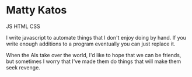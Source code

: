 # Matty Katos
JS HTML CSS

I write javascript to automate things that I don't enjoy doing by hand.
If you write enough additions to a program eventually you can just replace it.

When the AIs take over the world, I'd like to hope that we can be friends, but sometimes I worry that I've made them do things that will make them seek revenge.
<!---
MattyKatos/MattyKatos is a ✨ special ✨ repository because its `README.md` (this file) appears on your GitHub profile.
You can click the Preview link to take a look at your changes.
--->
